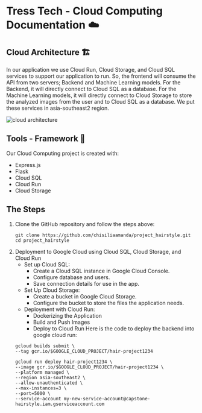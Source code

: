 # Tress Tech - Cloud Computing Documentation ☁️

## Cloud Architecture 🏗️
In our application we use Cloud Run, Cloud Storage, and Cloud SQL services to support our application to run. So, the frontend will consume the API from two servers; Backend and Machine Learning models. For the Backend, it will directly connect to Cloud SQL as a database. For the Machine Learning models, it will directly connect to Cloud Storage to store the analyzed images from the user and to Cloud SQL as a database. We put these services in asia-southeast2 region.

![cloud architecture](https://github.com/chisiliaamanda/project_hairstyle/assets/133761119/944add2c-b7e3-4074-a873-386bed52ea77)

## Tools - Framework 🔧
Our Cloud Computing project is created with:
* Express.js
* Flask
* Cloud SQL
* Cloud Run
* Cloud Storage

## The Steps 
1. Clone the GitHub repository and follow the steps above:
   ```
   git clone https://github.com/chisiliaamanda/project_hairstyle.git
   cd project_hairstyle
   ```
3. Deployment to Google Cloud using Cloud SQL, Cloud Storage, and Cloud Run
   - Set up Cloud SQL:
     * Create a Cloud SQL instance in Google Cloud Console.
     * Configure database and users.
     * Save connection details for use in the app.
   - Set Up Cloud Storage:
     * Create a bucket in Google Cloud Storage.
     * Configure the bucket to store the files the application needs.
   - Deployment with Cloud Run:
     * Dockerizing the Application
     * Build and Push Images
     * Deploy to Cloud Run
   Here is the code to deploy the backend into google cloud run:
   ```
   gcloud builds submit \
   --tag gcr.io/$GOOGLE_CLOUD_PROJECT/hair-project1234
   ```
   ```
   gcloud run deploy hair-project1234 \
   --image gcr.io/$GOOGLE_CLOUD_PROJECT/hair-project1234 \
   --platform managed \
   --region asia-southeast2 \
   --allow-unauthenticated \
   --max-instances=3 \
   --port=5000 \
   --service-account my-new-service-account@capstone-hairstyle.iam.gserviceaccount.com
   ```

